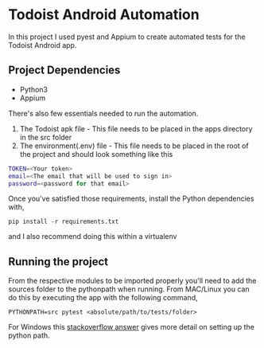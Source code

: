 # Todoist Android Automation

In this project I used pyest and Appium to create automated tests for the Todoist Android app.

## Project Dependencies

* Python3
* Appium

There's also few essentials needed to run the automation. 

1. The Todoist apk file - This file needs to be placed in the apps directory in the src folder
2. The environment(.env) file - This file needs to be placed in the root of the project and should look something like this

```bash
TOKEN=<Your token>
email=<The email that will be used to sign in>
password=<password for that email>
```

Once you've satisfied those requirements, install the Python dependencies with,

```pip install -r requirements.txt``` 

and I also recommend doing this within a virtualenv

## Running the project 

From the respective modules to be imported properly you'll need to add the 
sources folder to the pythonpath when running. From MAC/Linux you can do this by executing the app with the following command,

```PYTHONPATH=src pytest <absolute/path/to/tests/folder>```

For Windows this [stackoverflow answer](https://stackoverflow.com/questions/4580101/python-add-pythonpath-during-command-line-module-run)
gives more detail on setting up the python path. 